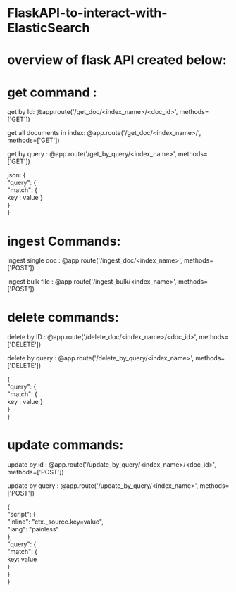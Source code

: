 # FlaskAPI-to-interact-with-ElasticSearch

# overview of flask API created below:

# get command :

get by Id: @app.route('/get_doc/<index_name>/<doc_id>', methods=['GET']) 

get all documents in index: @app.route('/get_doc/<index_name>/', methods=['GET'])

get by query : @app.route('/get_by_query/<index_name>', methods=['GET'])

json:
{    
  "query": {  
    "match": {  
        key : value 
    }  
  }  
} 


# ingest Commands:

ingest single doc : @app.route('/ingest_doc/<index_name>', methods=['POST'])

ingest bulk file : @app.route('/ingest_bulk/<index_name>', methods=['POST'])

# delete commands:

delete by ID : @app.route('/delete_doc/<index_name>/<doc_id>', methods=['DELETE'])

delete by query : @app.route('/delete_by_query/<index_name>', methods=['DELETE'])

{    
  "query": {  
    "match": {  
        key : value 
    }  
  }  
} 


# update commands:

update by id : @app.route('/update_by_query/<index_name>/<doc_id>', methods=['POST'])

update by query : @app.route('/update_by_query/<index_name>', methods=['POST'])

{  
"script": {  
    "inline": "ctx._source.key=value",  
    "lang": "painless"  
  },  
  "query": {  
    "match": {  
        key: value  
    }  
  }  
}  


